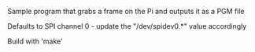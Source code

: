 Sample program that grabs a frame on the Pi and outputs it as a PGM file

Defaults to SPI channel 0 - update the "/dev/spidev0.*" value accordingly

Build with 'make'
